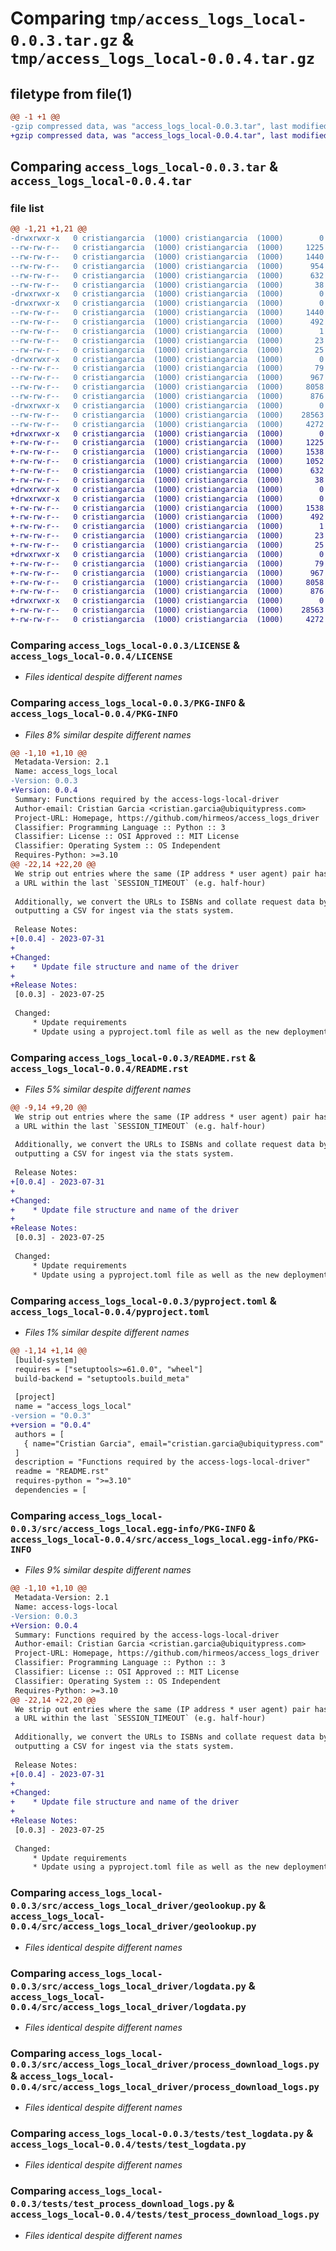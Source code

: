 # Comparing `tmp/access_logs_local-0.0.3.tar.gz` & `tmp/access_logs_local-0.0.4.tar.gz`

## filetype from file(1)

```diff
@@ -1 +1 @@
-gzip compressed data, was "access_logs_local-0.0.3.tar", last modified: Mon Jul 31 13:23:47 2023, max compression
+gzip compressed data, was "access_logs_local-0.0.4.tar", last modified: Mon Jul 31 13:43:22 2023, max compression
```

## Comparing `access_logs_local-0.0.3.tar` & `access_logs_local-0.0.4.tar`

### file list

```diff
@@ -1,21 +1,21 @@
-drwxrwxr-x   0 cristiangarcia  (1000) cristiangarcia  (1000)        0 2023-07-31 13:23:47.655847 access_logs_local-0.0.3/
--rw-rw-r--   0 cristiangarcia  (1000) cristiangarcia  (1000)     1225 2023-07-28 16:31:41.000000 access_logs_local-0.0.3/LICENSE
--rw-rw-r--   0 cristiangarcia  (1000) cristiangarcia  (1000)     1440 2023-07-31 13:23:47.651847 access_logs_local-0.0.3/PKG-INFO
--rw-rw-r--   0 cristiangarcia  (1000) cristiangarcia  (1000)      954 2023-07-28 16:32:11.000000 access_logs_local-0.0.3/README.rst
--rw-rw-r--   0 cristiangarcia  (1000) cristiangarcia  (1000)      632 2023-07-28 16:37:05.000000 access_logs_local-0.0.3/pyproject.toml
--rw-rw-r--   0 cristiangarcia  (1000) cristiangarcia  (1000)       38 2023-07-31 13:23:47.655847 access_logs_local-0.0.3/setup.cfg
-drwxrwxr-x   0 cristiangarcia  (1000) cristiangarcia  (1000)        0 2023-07-31 13:23:47.627847 access_logs_local-0.0.3/src/
-drwxrwxr-x   0 cristiangarcia  (1000) cristiangarcia  (1000)        0 2023-07-31 13:23:47.639847 access_logs_local-0.0.3/src/access_logs_local.egg-info/
--rw-rw-r--   0 cristiangarcia  (1000) cristiangarcia  (1000)     1440 2023-07-31 13:23:47.000000 access_logs_local-0.0.3/src/access_logs_local.egg-info/PKG-INFO
--rw-rw-r--   0 cristiangarcia  (1000) cristiangarcia  (1000)      492 2023-07-31 13:23:47.000000 access_logs_local-0.0.3/src/access_logs_local.egg-info/SOURCES.txt
--rw-rw-r--   0 cristiangarcia  (1000) cristiangarcia  (1000)        1 2023-07-31 13:23:47.000000 access_logs_local-0.0.3/src/access_logs_local.egg-info/dependency_links.txt
--rw-rw-r--   0 cristiangarcia  (1000) cristiangarcia  (1000)       23 2023-07-31 13:23:47.000000 access_logs_local-0.0.3/src/access_logs_local.egg-info/requires.txt
--rw-rw-r--   0 cristiangarcia  (1000) cristiangarcia  (1000)       25 2023-07-31 13:23:47.000000 access_logs_local-0.0.3/src/access_logs_local.egg-info/top_level.txt
-drwxrwxr-x   0 cristiangarcia  (1000) cristiangarcia  (1000)        0 2023-07-31 13:23:47.643847 access_logs_local-0.0.3/src/access_logs_local_driver/
--rw-rw-r--   0 cristiangarcia  (1000) cristiangarcia  (1000)       79 2023-07-28 16:31:41.000000 access_logs_local-0.0.3/src/access_logs_local_driver/__init__.py
--rw-rw-r--   0 cristiangarcia  (1000) cristiangarcia  (1000)      967 2023-07-31 13:09:51.000000 access_logs_local-0.0.3/src/access_logs_local_driver/geolookup.py
--rw-rw-r--   0 cristiangarcia  (1000) cristiangarcia  (1000)     8058 2023-07-28 16:31:41.000000 access_logs_local-0.0.3/src/access_logs_local_driver/logdata.py
--rw-rw-r--   0 cristiangarcia  (1000) cristiangarcia  (1000)      876 2023-07-28 16:31:41.000000 access_logs_local-0.0.3/src/access_logs_local_driver/process_download_logs.py
-drwxrwxr-x   0 cristiangarcia  (1000) cristiangarcia  (1000)        0 2023-07-31 13:23:47.647847 access_logs_local-0.0.3/tests/
--rw-rw-r--   0 cristiangarcia  (1000) cristiangarcia  (1000)    28563 2023-07-31 13:12:42.000000 access_logs_local-0.0.3/tests/test_logdata.py
--rw-rw-r--   0 cristiangarcia  (1000) cristiangarcia  (1000)     4272 2023-07-31 13:09:24.000000 access_logs_local-0.0.3/tests/test_process_download_logs.py
+drwxrwxr-x   0 cristiangarcia  (1000) cristiangarcia  (1000)        0 2023-07-31 13:43:22.082181 access_logs_local-0.0.4/
+-rw-rw-r--   0 cristiangarcia  (1000) cristiangarcia  (1000)     1225 2023-07-31 13:39:05.000000 access_logs_local-0.0.4/LICENSE
+-rw-rw-r--   0 cristiangarcia  (1000) cristiangarcia  (1000)     1538 2023-07-31 13:43:22.082181 access_logs_local-0.0.4/PKG-INFO
+-rw-rw-r--   0 cristiangarcia  (1000) cristiangarcia  (1000)     1052 2023-07-31 13:40:04.000000 access_logs_local-0.0.4/README.rst
+-rw-rw-r--   0 cristiangarcia  (1000) cristiangarcia  (1000)      632 2023-07-31 13:40:22.000000 access_logs_local-0.0.4/pyproject.toml
+-rw-rw-r--   0 cristiangarcia  (1000) cristiangarcia  (1000)       38 2023-07-31 13:43:22.082181 access_logs_local-0.0.4/setup.cfg
+drwxrwxr-x   0 cristiangarcia  (1000) cristiangarcia  (1000)        0 2023-07-31 13:43:22.078181 access_logs_local-0.0.4/src/
+drwxrwxr-x   0 cristiangarcia  (1000) cristiangarcia  (1000)        0 2023-07-31 13:43:22.078181 access_logs_local-0.0.4/src/access_logs_local.egg-info/
+-rw-rw-r--   0 cristiangarcia  (1000) cristiangarcia  (1000)     1538 2023-07-31 13:43:22.000000 access_logs_local-0.0.4/src/access_logs_local.egg-info/PKG-INFO
+-rw-rw-r--   0 cristiangarcia  (1000) cristiangarcia  (1000)      492 2023-07-31 13:43:22.000000 access_logs_local-0.0.4/src/access_logs_local.egg-info/SOURCES.txt
+-rw-rw-r--   0 cristiangarcia  (1000) cristiangarcia  (1000)        1 2023-07-31 13:43:22.000000 access_logs_local-0.0.4/src/access_logs_local.egg-info/dependency_links.txt
+-rw-rw-r--   0 cristiangarcia  (1000) cristiangarcia  (1000)       23 2023-07-31 13:43:22.000000 access_logs_local-0.0.4/src/access_logs_local.egg-info/requires.txt
+-rw-rw-r--   0 cristiangarcia  (1000) cristiangarcia  (1000)       25 2023-07-31 13:43:22.000000 access_logs_local-0.0.4/src/access_logs_local.egg-info/top_level.txt
+drwxrwxr-x   0 cristiangarcia  (1000) cristiangarcia  (1000)        0 2023-07-31 13:43:22.082181 access_logs_local-0.0.4/src/access_logs_local_driver/
+-rw-rw-r--   0 cristiangarcia  (1000) cristiangarcia  (1000)       79 2023-07-31 13:39:05.000000 access_logs_local-0.0.4/src/access_logs_local_driver/__init__.py
+-rw-rw-r--   0 cristiangarcia  (1000) cristiangarcia  (1000)      967 2023-07-31 13:39:05.000000 access_logs_local-0.0.4/src/access_logs_local_driver/geolookup.py
+-rw-rw-r--   0 cristiangarcia  (1000) cristiangarcia  (1000)     8058 2023-07-31 13:39:05.000000 access_logs_local-0.0.4/src/access_logs_local_driver/logdata.py
+-rw-rw-r--   0 cristiangarcia  (1000) cristiangarcia  (1000)      876 2023-07-31 13:39:05.000000 access_logs_local-0.0.4/src/access_logs_local_driver/process_download_logs.py
+drwxrwxr-x   0 cristiangarcia  (1000) cristiangarcia  (1000)        0 2023-07-31 13:43:22.082181 access_logs_local-0.0.4/tests/
+-rw-rw-r--   0 cristiangarcia  (1000) cristiangarcia  (1000)    28563 2023-07-31 13:39:05.000000 access_logs_local-0.0.4/tests/test_logdata.py
+-rw-rw-r--   0 cristiangarcia  (1000) cristiangarcia  (1000)     4272 2023-07-31 13:39:05.000000 access_logs_local-0.0.4/tests/test_process_download_logs.py
```

### Comparing `access_logs_local-0.0.3/LICENSE` & `access_logs_local-0.0.4/LICENSE`

 * *Files identical despite different names*

### Comparing `access_logs_local-0.0.3/PKG-INFO` & `access_logs_local-0.0.4/PKG-INFO`

 * *Files 8% similar despite different names*

```diff
@@ -1,10 +1,10 @@
 Metadata-Version: 2.1
 Name: access_logs_local
-Version: 0.0.3
+Version: 0.0.4
 Summary: Functions required by the access-logs-local-driver
 Author-email: Cristian Garcia <cristian.garcia@ubiquitypress.com>
 Project-URL: Homepage, https://github.com/hirmeos/access_logs_driver
 Classifier: Programming Language :: Python :: 3
 Classifier: License :: OSI Approved :: MIT License
 Classifier: Operating System :: OS Independent
 Requires-Python: >=3.10
@@ -22,14 +22,20 @@
 We strip out entries where the same (IP address * user agent) pair has accessed
 a URL within the last `SESSION_TIMEOUT` (e.g. half-hour)
 
 Additionally, we convert the URLs to ISBNs and collate request data by date,
 outputting a CSV for ingest via the stats system.
 
 Release Notes:
+[0.0.4] - 2023-07-31
+
+Changed:
+    * Update file structure and name of the driver
+
+Release Notes:
 [0.0.3] - 2023-07-25
 
 Changed:
     * Update requirements
     * Update using a pyproject.toml file as well as the new deployment structure
```

### Comparing `access_logs_local-0.0.3/README.rst` & `access_logs_local-0.0.4/README.rst`

 * *Files 5% similar despite different names*

```diff
@@ -9,14 +9,20 @@
 We strip out entries where the same (IP address * user agent) pair has accessed
 a URL within the last `SESSION_TIMEOUT` (e.g. half-hour)
 
 Additionally, we convert the URLs to ISBNs and collate request data by date,
 outputting a CSV for ingest via the stats system.
 
 Release Notes:
+[0.0.4] - 2023-07-31
+
+Changed:
+    * Update file structure and name of the driver
+
+Release Notes:
 [0.0.3] - 2023-07-25
 
 Changed:
     * Update requirements
     * Update using a pyproject.toml file as well as the new deployment structure
```

### Comparing `access_logs_local-0.0.3/pyproject.toml` & `access_logs_local-0.0.4/pyproject.toml`

 * *Files 1% similar despite different names*

```diff
@@ -1,14 +1,14 @@
 [build-system]
 requires = ["setuptools>=61.0.0", "wheel"]
 build-backend = "setuptools.build_meta"
 
 [project]
 name = "access_logs_local"
-version = "0.0.3"
+version = "0.0.4"
 authors = [
   { name="Cristian Garcia", email="cristian.garcia@ubiquitypress.com" },
 ]
 description = "Functions required by the access-logs-local-driver"
 readme = "README.rst" 
 requires-python = ">=3.10"
 dependencies = [
```

### Comparing `access_logs_local-0.0.3/src/access_logs_local.egg-info/PKG-INFO` & `access_logs_local-0.0.4/src/access_logs_local.egg-info/PKG-INFO`

 * *Files 9% similar despite different names*

```diff
@@ -1,10 +1,10 @@
 Metadata-Version: 2.1
 Name: access-logs-local
-Version: 0.0.3
+Version: 0.0.4
 Summary: Functions required by the access-logs-local-driver
 Author-email: Cristian Garcia <cristian.garcia@ubiquitypress.com>
 Project-URL: Homepage, https://github.com/hirmeos/access_logs_driver
 Classifier: Programming Language :: Python :: 3
 Classifier: License :: OSI Approved :: MIT License
 Classifier: Operating System :: OS Independent
 Requires-Python: >=3.10
@@ -22,14 +22,20 @@
 We strip out entries where the same (IP address * user agent) pair has accessed
 a URL within the last `SESSION_TIMEOUT` (e.g. half-hour)
 
 Additionally, we convert the URLs to ISBNs and collate request data by date,
 outputting a CSV for ingest via the stats system.
 
 Release Notes:
+[0.0.4] - 2023-07-31
+
+Changed:
+    * Update file structure and name of the driver
+
+Release Notes:
 [0.0.3] - 2023-07-25
 
 Changed:
     * Update requirements
     * Update using a pyproject.toml file as well as the new deployment structure
```

### Comparing `access_logs_local-0.0.3/src/access_logs_local_driver/geolookup.py` & `access_logs_local-0.0.4/src/access_logs_local_driver/geolookup.py`

 * *Files identical despite different names*

### Comparing `access_logs_local-0.0.3/src/access_logs_local_driver/logdata.py` & `access_logs_local-0.0.4/src/access_logs_local_driver/logdata.py`

 * *Files identical despite different names*

### Comparing `access_logs_local-0.0.3/src/access_logs_local_driver/process_download_logs.py` & `access_logs_local-0.0.4/src/access_logs_local_driver/process_download_logs.py`

 * *Files identical despite different names*

### Comparing `access_logs_local-0.0.3/tests/test_logdata.py` & `access_logs_local-0.0.4/tests/test_logdata.py`

 * *Files identical despite different names*

### Comparing `access_logs_local-0.0.3/tests/test_process_download_logs.py` & `access_logs_local-0.0.4/tests/test_process_download_logs.py`

 * *Files identical despite different names*

